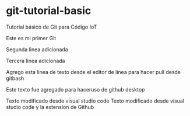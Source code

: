 
# git-tutorial-basic
Tutorial básico de Git para Código IoT

Este es mi primer Git

Segunda linea adicionada

Tercera linea adicionada

Agrego esta linea de texto desde el editor de linea para hacer pull desde gitbash

Este texto fue agregado para haceruso de github desktop

Texto modificado desde visual studio code
Texto modificado desde visual studio code  y la extension de Github